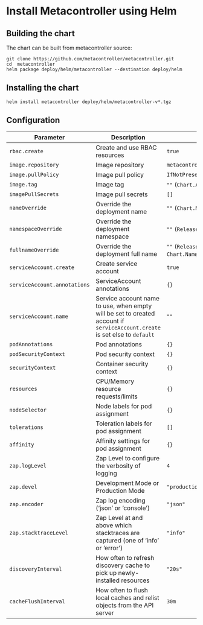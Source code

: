 # Install Metacontroller using Helm

## Building the chart

The chart can be built from metacontroller source:

```shell
git clone https://github.com/metacontroller/metacontroller.git
cd  metacontroller
helm package deploy/helm/metacontroller --destination deploy/helm
```

## Installing the chart

```shell
helm install metacontroller deploy/helm/metacontroller-v*.tgz
```

## Configuration

| Parameter                                 | Description                                   | Default                                                 |
|-------------------------------------------|-----------------------------------------------|---------------------------------------------------------|
| `rbac.create`                             | Create and use RBAC resources                 | `true`                                                  |
| `image.repository`                        | Image repository                              | `metacontrollerio/metacontroller`                       |
| `image.pullPolicy`                        | Image pull policy                             | `IfNotPresent`                                          |
| `image.tag`                               | Image tag                                     | `""` (`Chart.AppVersion`)                               |
| `imagePullSecrets`                        | Image pull secrets                            | `[]`                                                    |
| `nameOverride`                            | Override the deployment name                  | `""` (`Chart.Name`)                                     |
| `namespaceOverride`                       | Override the deployment namespace             | `""` (`Release.Namespace`)                              |
| `fullnameOverride`                        | Override the deployment full name             | `""` (`Release.Namespace-Chart.Name`)                   |
| `serviceAccount.create`                   | Create service account                        | `true`                                                  |
| `serviceAccount.annotations`              | ServiceAccount annotations                    | `{}`                                                    |
| `serviceAccount.name`                     | Service account name to use, when empty will be set to created account if `serviceAccount.create` is set else to `default` | `""` |
| `podAnnotations`                          | Pod annotations                               | `{}`                                                    |
| `podSecurityContext`                      | Pod security context                          | `{}`                                                    |
| `securityContext`                         | Container security context                    | `{}`                                                    |
| `resources`                               | CPU/Memory resource requests/limits           | `{}`                                                    |
| `nodeSelector`                            | Node labels for pod assignment                | `{}`                                                    |
| `tolerations`                             | Toleration labels for pod assignment          | `[]`                                                    |
| `affinity`                                | Affinity settings for pod assignment          | `{}`                                                    |
| `zap.logLevel`                            | Zap Level to configure the verbosity of logging | `4`                                                   |
| `zap.devel`                               | Development Mode or Production Mode           | `"production"`                                          |
| `zap.encoder`                             | Zap log encoding (‘json’ or ‘console’)        | `"json"`                                                |
| `zap.stacktraceLevel`                     | Zap Level at and above which stacktraces are captured (one of ‘info’ or ‘error’) | `"info"`             |
| `discoveryInterval`                       | How often to refresh discovery cache to pick up newly-installed resources | `"20s"`                     |
| `cacheFlushInterval`                      | How often to flush local caches and relist objects from the API server | `30m`                          |
